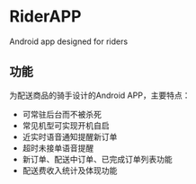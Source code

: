 # RiderAPP
Android app designed for riders

## 功能
为配送商品的骑手设计的Android APP，主要特点：
- 可常驻后台而不被杀死
- 常见机型可实现开机自启
- 近实时语音通知提醒新订单
- 超时未接单语音提醒
- 新订单、配送中订单、已完成订单列表功能
- 配送费收入统计及体现功能
